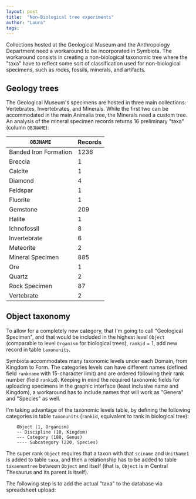 ```yaml
---
layout: post
title:  "Non-Biological tree experiments"
author: "Laura"
tags: 
---
```


Collections hosted at the Geological Museum and the Anthropology Department need a workaround to be incorporated in Symbiota. The workaround consists in creating a non-biological taxonomic tree where the "taxa" have to reflect some sort of classification used for non-biological specimens, such as rocks, fossils, minerals, and artifacts.




## Geology trees

The Geological Museum's specimens are hosted in three main collections: Vertebrates, Invertebrates, and Minerals. While the first two can be accommodated in the main Animalia tree, the Minerals need a custom tree. An analysis of the mineral specimen records returns 16 preliminary "taxa" (column `OBJNAME`):

`OBJNAME`             | Records
----------------------|---------
Banded Iron Formation |	1236
Breccia	              | 1
Calcite	              | 1
Diamond	              | 4
Feldspar              | 1
Fluorite              | 1
Gemstone              | 209
Halite                | 1
Ichnofossil           | 8
Invertebrate          | 6
Meteorite             | 2
Mineral Specimen      | 885
Ore                   | 1
Quartz                | 2
Rock Specimen         | 87
Vertebrate            | 2

## Object taxonomy

To allow for a completely new category, that I'm going to call "Geological Specimen", and that would be included in the highest level `Object` (comparable to level `Organism` for biological trees), `rankid` = 1, add new record in table `taxonunits`.

Symbiota accommodates many taxonomic levels under each Domain, from Kingdom to Form. The categories levels can have different names (defined field `rankname` with 15-character limit) and are ordered following their rank number (field `rankid`). Keeping in mind the required taxonomic fields for uploading specimens in the graphic interface (least inclusive name and Kingdom), a workaround has to include names that will work as "Genera" and "Species" as well.

I'm taking advantage of the taxonomic levels table, by defining the following categories in table `taxonunits` (`rankid`, equivalent to rank in biological tree):

		Object (1, Organism)
		-- Discipline (10, Kingdom)
		--- Category (180, Genus)
		---- Subcategory (220, Species)

The super rank `Object` requires that a taxon with that `sciname` and `UnitName1` is added to table `taxa`, and then a relationship has to be added to table `taxaenumtree` between `Object` and itself (that is, `Object` is in Central Thesaurus and its parent is itself).

The following step is to add the actual "taxa" to the database via spreadsheet upload:






